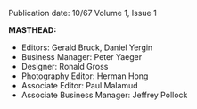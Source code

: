 Publication date: 10/67
Volume 1, Issue 1

**MASTHEAD:**
- Editors: Gerald Bruck, Daniel Yergin
- Business Manager: Peter Yaeger
- Designer: Ronald Gross
- Photography Editor: Herman Hong
- Associate Editor: Paul Malamud
- Associate Business Manager: Jeffrey Pollock

